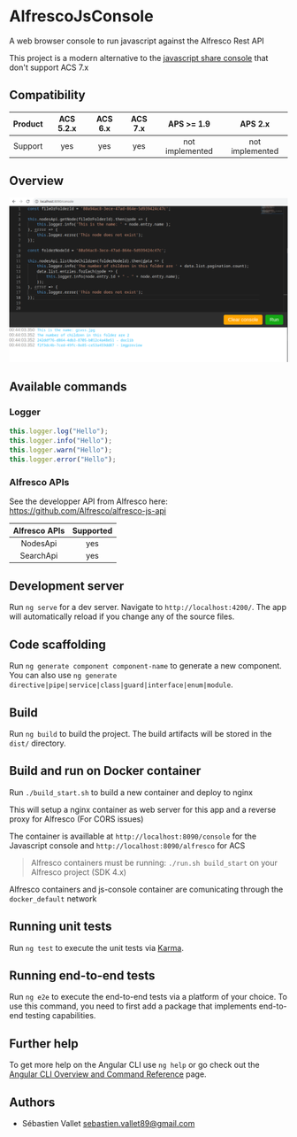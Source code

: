 # AlfrescoJsConsole

A web browser console to run javascript against the Alfresco Rest API

This project is a modern alternative to the [javascript share console](https://github.com/share-extras/js-console) that don't support ACS 7.x

## Compatibility

| Product | ACS 5.2.x | ACS 6.x | ACS 7.x |    APS >= 1.9   |     APS 2.x     |
|:-------:|:---------:|:-------:|:-------:|:---------------:|:---------------:|
| Support |    yes    |   yes   |   yes   | not implemented | not implemented |

## Overview

<img src="documentation/img/alfresco-js-console-exemple.png" />

## Available commands

### Logger

```js
this.logger.log("Hello");
this.logger.info("Hello");
this.logger.warn("Hello");
this.logger.error("Hello");
```

### Alfresco APIs

See the developper API from Alfresco here: <https://github.com/Alfresco/alfresco-js-api>

| Alfresco APIs | Supported |
|:-------------:|:---------:|
|    NodesApi   |    yes    |
|   SearchApi   |    yes    |

## Development server

Run `ng serve` for a dev server. Navigate to `http://localhost:4200/`. The app will automatically reload if you change any of the source files.

## Code scaffolding

Run `ng generate component component-name` to generate a new component. You can also use `ng generate directive|pipe|service|class|guard|interface|enum|module`.

## Build

Run `ng build` to build the project. The build artifacts will be stored in the `dist/` directory.

## Build and run on Docker container

Run `./build_start.sh` to build a new container and deploy to nginx

This will setup a nginx container as web server for this app and a reverse proxy for Alfresco (For CORS issues)

The container is availlable at `http://localhost:8090/console` for the Javascript console and `http://localhost:8090/alfresco` for ACS

> Alfresco containers must be running: `./run.sh build_start` on your Alfresco project (SDK 4.x)

Alfresco containers and js-console container are comunicating through the `docker_default` network

## Running unit tests

Run `ng test` to execute the unit tests via [Karma](https://karma-runner.github.io).

## Running end-to-end tests

Run `ng e2e` to execute the end-to-end tests via a platform of your choice. To use this command, you need to first add a package that implements end-to-end testing capabilities.

## Further help

To get more help on the Angular CLI use `ng help` or go check out the [Angular CLI Overview and Command Reference](https://angular.io/cli) page.

## Authors

- Sébastien Vallet <sebastien.vallet89@gmail.com>

